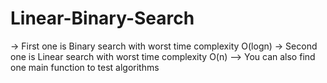 # Linear-Binary-Search


-> First one is Binary search with worst time complexity O(logn)
-> Second one is Linear search with worst time complexity O(n)
--> You can also find one main function to test algorithms
